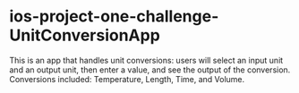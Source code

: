 # ios-project-one-challenge-UnitConversionApp
This is an app that handles unit conversions: users will select an input unit and an output unit, then enter a value, and see the output of the conversion. Conversions included: Temperature, Length, Time, and Volume.
